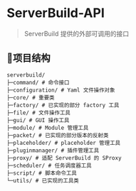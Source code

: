# ServerBuild-API

> ServerBuild 提供的外部可调用的接口

## 🌳项目结构

    serverbuild/
    ├─command/ # 命令接口
    ├─configuration/ # Yaml 文件操作对象
    ├─core/ # 重要类
    ├─factory/ # 已实现的部分 factory 工具
    ├─file/ # 文件操作工具
    ├─gui/ # GUI 操作工具
    ├─module/ # Module 管理工具
    ├─packet/ # 已实现的部分版本的反射类
    ├─placeholder/ # placeholder 管理工具
    ├─pluginmanager/ # 插件管理工具
    ├─proxy/ # 适配 ServerBuild 的 SProxy
    ├─scheduler/ # 任务调度器工具
    ├─script/ # 脚本命令工具
    └─utils/ # 已实现的工具类